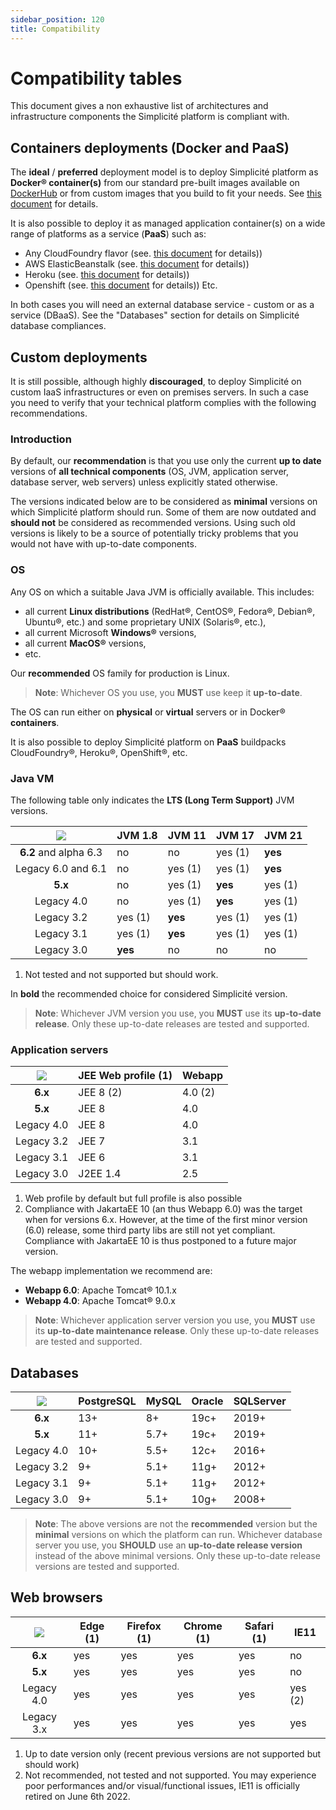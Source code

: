 ```yaml
---
sidebar_position: 120
title: Compatibility
---
```


Compatibility tables
=================

This document gives a non exhaustive list of architectures and infrastructure components the Simplicité platform is compliant with.

Containers deployments (Docker and PaaS)
----------------------------------------

The **ideal** / **preferred** deployment model is to deploy Simplicité platform as **Docker&reg; container(s)**
from our standard pre-built images available on [DockerHub](https://hub.docker.com/r/simplicite/) or from custom images that you build to fit your needs.
See [this document](/docs/operation/docker) for details.

It is also possible to deploy it as managed application container(s) on a wide range of platforms as a service (**PaaS**) such as:

- Any CloudFoundry flavor (see. [this document](/docs/operation/cloudfoundry) for details))
- AWS ElasticBeanstalk (see. [this document](/docs/operation/aws-elasticbeanstalk) for details))
- Heroku (see. [this document](/docs/operation/heroku) for details))
- Openshift (see. [this document](/docs/operation/openshift) for details))
Etc.

In both cases you will need an external database service - custom or as a service (DBaaS).
See the "Databases" section for details on Simplicité database compliances.

Custom deployments
------------------

It is still possible, although highly **discouraged**, to deploy Simplicité on custom IaaS infrastructures or even on premises servers.
In such a case you need to verify that your technical platform complies with the following recommendations.

### Introduction

By default, our **recommendation** is that you use only the current **up to date** versions of **all technical components**
(OS, JVM, application server, database server, web servers) unless explicitly stated otherwise.

The versions indicated below are to be considered as **minimal** versions on which Simplicité platform should run.
Some of them are now outdated and **should not** be considered as recommended versions.
Using such old versions is likely to be a source of potentially tricky problems that you would not have with up-to-date components.

### OS

Any OS on which a suitable Java JVM is officially available. This includes:

- all current **Linux distributions** (RedHat&reg;, CentOS&reg;, Fedora&reg;, Debian&reg;, Ubuntu&reg;, etc.) and some proprietary UNIX (Solaris&reg;, etc.),
- all current Microsoft **Windows&reg;** versions,
- all current **MacOS&reg;** versions,
- etc.

Our **recommended** OS family for production is Linux.

> **Note**: Whichever OS you use, you **MUST** use keep it **up-to-date**.

The OS can run either on **physical** or **virtual** servers or in Docker&reg; **containers**.

It is also possible to deploy Simplicité platform on **PaaS** buildpacks CloudFoundry&reg;, Heroku&reg;, OpenShift&reg;, etc.

### Java VM

The following table only indicates the **LTS (Long Term Support)** JVM versions.

| ![](https://platform.simplicite.io/logos/logo125.png) | JVM 1.8 | JVM 11  | JVM 17  | JVM 21  |
|:-----------------------------------------------------:|---------|---------|---------|---------|
| **6.2** and alpha 6.3                                 | no      | no      | yes (1) | **yes** |
| Legacy 6.0 and 6.1                                    | no      | yes (1) | yes (1) | **yes** |
| **5.x**                                               | no      | yes (1) | **yes** | yes (1) |
| Legacy 4.0                                            | no      | yes (1) | **yes** | yes (1) |
| Legacy 3.2                                            | yes (1) | **yes** | yes (1) | yes (1) |
| Legacy 3.1                                            | yes (1) | **yes** | yes (1) | yes (1) |
| Legacy 3.0                                            | **yes** | no      | no      | no      |

1. Not tested and not supported but should work.

In **bold** the recommended choice for considered Simplicité version.

> **Note**: Whichever JVM version you use, you **MUST** use its **up-to-date release**.
> Only these up-to-date releases are tested and supported.

### Application servers

| ![](https://platform.simplicite.io/logos/logo125.png) | JEE Web profile (1) | Webapp  |
|:-----------------------------------------------------:|---------------------|---------|
| **6.x**                                               | JEE 8 (2)           | 4.0 (2) |
| **5.x**                                               | JEE 8               | 4.0     |
| Legacy 4.0                                            | JEE 8               | 4.0     |
| Legacy 3.2                                            | JEE 7               | 3.1     |
| Legacy 3.1                                            | JEE 6               | 3.1     |
| Legacy 3.0                                            | J2EE 1.4            | 2.5     |

1. Web profile by default but full profile is also possible
2. Compliance with JakartaEE 10 (an thus Webapp 6.0) was the target when for versions 6.x.
However, at the time of the first minor version (6.0) release, some third party libs are still not yet compliant.
Compliance with JakartaEE 10 is thus postponed to a future major version.

The webapp implementation we recommend are:

* **Webapp 6.0**: Apache Tomcat&reg; 10.1.x
* **Webapp 4.0**: Apache Tomcat&reg; 9.0.x

> **Note**: Whichever application server version you use, you **MUST** use its  **up-to-date maintenance release**.
> Only these up-to-date releases are tested and supported.

Databases
---------

| ![](https://platform.simplicite.io/logos/logo125.png) | PostgreSQL | MySQL | Oracle   | SQLServer |
|:-----------------------------------------------------:|------------|-------|----------|-----------|
| **6.x**                                               | 13+        | 8+    | 19c+     | 2019+     |
| **5.x**                                               | 11+        | 5.7+  | 19c+     | 2019+     |
| Legacy 4.0                                            | 10+        | 5.5+  | 12c+     | 2016+     |
| Legacy 3.2                                            | 9+         | 5.1+  | 11g+     | 2012+     |
| Legacy 3.1                                            | 9+         | 5.1+  | 11g+     | 2012+     |
| Legacy 3.0                                            | 9+         | 5.1+  | 10g+     | 2008+     |

> **Note**: The above versions are not the **recommended** version but the **minimal** versions on which the platform can run.
> Whichever database server you use, you **SHOULD** use an **up-to-date release version** instead of the above minimal versions.
> Only these up-to-date release versions are tested and supported.

Web browsers
------------

| ![](https://platform.simplicite.io/logos/logo125.png) | Edge (1) |Firefox (1) | Chrome (1) | Safari (1) | IE11    |
|:-----------------------------------------------------:|----------|------------|------------|------------|---------|
| **6.x**                                               | yes      | yes        | yes        | yes        | no      |
| **5.x**                                               | yes      | yes        | yes        | yes        | no      |
| Legacy 4.0                                            | yes      | yes        | yes        | yes        | yes (2) |
| Legacy 3.x                                            | yes      | yes        | yes        | yes        | yes     |

1. Up to date version only (recent previous versions are not supported but should work)
2. Not recommended, not tested and not supported. You may experience poor performances and/or visual/functional issues, IE11 is officially retired on June 6th 2022.

